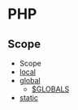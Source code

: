 # PHP
## Scope
- Scope
- [local](scope-local.php)
- [global](scope-global.php)
    - [$GLOBALS](scope-global-array.php)
- [static](scope-static.php)